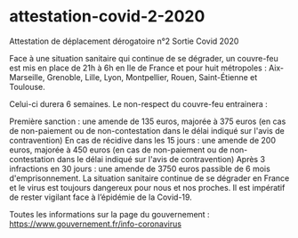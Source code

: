 # attestation-covid-2-2020
Attestation de déplacement dérogatoire n°2 Sortie Covid 2020


Face à une situation sanitaire qui continue de se dégrader, un couvre-feu est mis en place de 21h à 6h en Ile de France et pour huit métropoles : Aix-Marseille, Grenoble, Lille, Lyon, Montpellier, Rouen, Saint-Étienne et Toulouse.

Celui-ci durera 6 semaines. Le non-respect du couvre-feu entrainera :

Première sanction : une amende de 135 euros, majorée à 375 euros (en cas de non-paiement ou de non-contestation dans le délai indiqué sur l'avis de contravention)
En cas de récidive dans les 15 jours : une amende de 200 euros, majorée à 450 euros (en cas de non-paiement ou de non-contestation dans le délai indiqué sur l'avis de contravention)
Après 3 infractions en 30 jours : une amende de 3750 euros passible de 6 mois d'emprisonnement.
La situation sanitaire continue de se dégrader en France et le virus est toujours dangereux pour nous et nos proches. Il est impératif de rester vigilant face à l’épidémie de la Covid-19.

Toutes les informations sur la page du gouvernement : https://www.gouvernement.fr/info-coronavirus